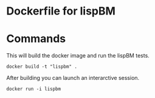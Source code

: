 
# Dockerfile for lispBM


# Commands


This will build the docker image and run the lispBM tests.

```
docker build -t "lispbm" .
```


After building you can launch an interarctive session.

```
docker run -i lispbm
```



